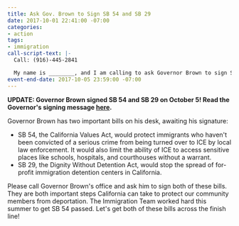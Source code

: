 ```yaml
---
title: Ask Gov. Brown to Sign SB 54 and SB 29
date: 2017-10-01 22:41:00 -07:00
categories:
- action
tags:
- immigration
call-script-text: |-
  Call: (916)-445-2841

  My name is ________, and I am calling to ask Governor Brown to sign SB29 (the Dignity not Detention Act) and SB 54 (the California Values Act). We cannot use California's resources to help the Trump administration deport our community members. Can I count on the Governor to sign SB 29 and SB 54?
event-end-date: 2017-10-05 23:59:00 -07:00
---
```


**UPDATE: Governor Brown signed SB 54 and SB 29 on October 5! Read the Governor's signing message [here](https://www.gov.ca.gov/docs/SB_54_Signing_Message_2017.pdf).**

Governor Brown has two important bills on his desk, awaiting his signature:
* SB 54, the California Values Act, would protect immigrants who haven't been convicted of a serious crime from being turned over to ICE by local law enforcement. It would also limit the ability of ICE to access sensitive places like schools, hospitals, and courthouses without a warrant. 
* SB 29, the Dignity Without Detention Act, would stop the spread of for-profit immigration detention centers in California.

Please call Governor Brown's office and ask him to sign both of these bills. They are both important steps California can take to protect our community members from deportation. The Immigration Team worked hard this summer to get SB 54 passed. Let's get both of these bills across the finish line!